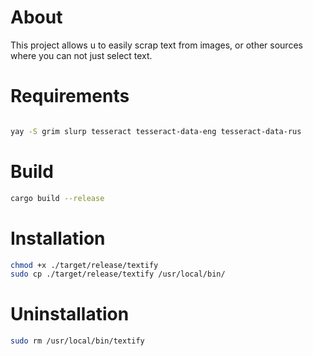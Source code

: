 # About

This project allows u to easily scrap text from images, or other sources where you can not just select text.

# Requirements

```bash

yay -S grim slurp tesseract tesseract-data-eng tesseract-data-rus

```

# Build

```bash
cargo build --release
```

# Installation

```bash
chmod +x ./target/release/textify
sudo cp ./target/release/textify /usr/local/bin/ 
```

# Uninstallation

```bash
sudo rm /usr/local/bin/textify
```